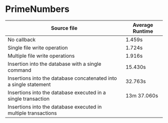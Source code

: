 # PrimeNumbers

| Source file                                                       | Average Runtime |
| ----------------------------------------------------------------- | --------------- |
| No callback                                                       | 1.459s          |
| Single file write operation                                       | 1.724s          |
| Multiple file write operations                                    | 1.916s          |
| Insertion into the database with a single command                 | 15.430s         |
| Insertions into the database concatenated into a single statement | 32.763s         |
| Insertions into the database executed in a single transaction     | 13m 37.060s     |
| Insertions into the database executed in multiple transactions    |                 |
